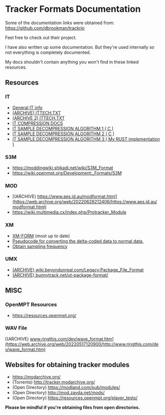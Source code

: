 # Tracker Formats Documentation
Some of the documentation links were obtained from: https://github.com/dbrookman/trackrip 

Feel free to check out their project. 

I have also written up some documentation. But they're used internally so not everything is completely documented. 

My docs shouldn't contain anything you won't find in these linked resources.

## Resources
### IT
* [General IT info](https://wiki.openmpt.org/Development:_Formats/IT)
* [(ARCHIVE) ITTECH.TXT](https://web.archive.org/web/20220610182703/https://github.com/schismtracker/schismtracker/wiki/ITTECH.TXT)
* [(ARCHIVE 2) ITTECH.TXT](https://ia600506.us.archive.org/view_archive.php?archive=/4/items/msdos_it214c_shareware/it214c.zip&file=ITTECH.TXT)
* [IT COMPRESSION DOCS](https://wiki.multimedia.cx/index.php/Impulse_Tracker#IT214_sample_compression)
* [IT SAMPLE DECOMPRESSION ALGORITHM 1 ( C )](https://github.com/nicolasgramlich/AndEngineMODPlayerExtension/blob/master/jni/loaders/itsex.c)
* [IT SAMPLE DECOMPRESSION ALGORITHM 2 ( C )](https://github.com/schismtracker/schismtracker/blob/master/fmt/compression.c)
* [IT SAMPLE DECOMPRESSION ALGORITHM 3 ( My RUST implementation )](https://github.com/B0ney/tracker_dump/blob/main/src/it/compression.rs)

### S3M
* https://moddingwiki.shikadi.net/wiki/S3M_Format
* https://wiki.openmpt.org/Development:_Formats/S3M

### MOD
* [(ARCHIVE) https://www.aes.id.au/modformat.html](https://web.archive.org/web/20220628212406/https://www.aes.id.au/modformat.html)
* https://wiki.multimedia.cx/index.php/Protracker_Module

### XM
* [XM-FORM](https://github.com/milkytracker/MilkyTracker/blob/master/resources/reference/xm-form.txt) (most up to date)
* [Pseudocode for converting the delta-coded data to normal data,](https://github.com/milkytracker/MilkyTracker/blob/master/resources/reference/xm-form.txt#L303-L316=)
* [Obtain sampling frequency](https://github.com/milkytracker/MilkyTracker/blob/master/resources/reference/xm-form.txt#L639-L640=)
### UMX
* [(ARCHIVE) wiki.beyondunreal.com/Legacy:Package_File_Format](https://web.archive.org/web/20220324122909/https://wiki.beyondunreal.com/Legacy:Package_File_Format)
* [(ARCHIVE) bunnytrack.net/ut-package-format/](https://web.archive.org/web/20220319154052/https://bunnytrack.net/ut-package-format/)


## MISC
### OpenMPT Resources
* https://resources.openmpt.org/
### WAV File
[(ARCHIVE) www.ringthis.com/dev/wave_format.htm](https://web.archive.org/web/20220517120900/http://www.ringthis.com/dev/wave_format.htm)
## Websites for obtaining tracker modules
* https://modarchive.org/
* (Torrents) http://tracker.modarchive.org/
* (Open Directory) https://modland.com/pub/modules/ 
* (Open Directory) http://mod.zayda.net/mods/
* (Open Directory) https://resources.openmpt.org/player_tests/

**Please be mindful if you're obtaining files from open directories.**